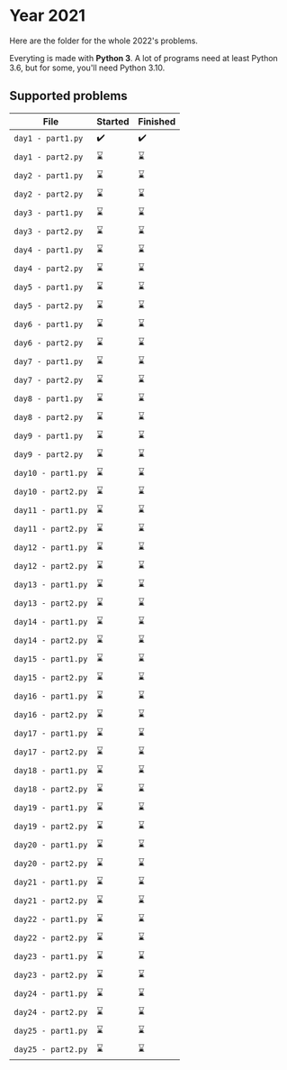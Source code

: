# Year 2021

Here are the folder for the whole 2022's problems.

Everyting is made with **Python 3**. A lot of programs need at least Python 3.6, but for some, you'll need Python 3.10.

## Supported problems

| File               | Started            | Finished           |
|--------------------|--------------------|--------------------|
| `day1 - part1.py`  | :heavy_check_mark: | :heavy_check_mark: |
| `day1 - part2.py`  | :hourglass: | :hourglass: |
| `day2 - part1.py`  | :hourglass: | :hourglass: |
| `day2 - part2.py`  | :hourglass: | :hourglass: |
| `day3 - part1.py`  | :hourglass: | :hourglass: |
| `day3 - part2.py`  | :hourglass: | :hourglass: |
| `day4 - part1.py`  | :hourglass: | :hourglass: |
| `day4 - part2.py`  | :hourglass: | :hourglass: |
| `day5 - part1.py`  | :hourglass: | :hourglass: |
| `day5 - part2.py`  | :hourglass: | :hourglass: |
| `day6 - part1.py`  | :hourglass: | :hourglass: |
| `day6 - part2.py`  | :hourglass: | :hourglass: |
| `day7 - part1.py`  | :hourglass: | :hourglass: |
| `day7 - part2.py`  | :hourglass: | :hourglass: |
| `day8 - part1.py`  | :hourglass: | :hourglass: |
| `day8 - part2.py`  | :hourglass: | :hourglass: |
| `day9 - part1.py`  | :hourglass: | :hourglass: |
| `day9 - part2.py`  | :hourglass: | :hourglass: |
| `day10 - part1.py` | :hourglass: | :hourglass: |
| `day10 - part2.py` | :hourglass: | :hourglass: |
| `day11 - part1.py` | :hourglass: | :hourglass: |
| `day11 - part2.py` | :hourglass: | :hourglass: |
| `day12 - part1.py` | :hourglass: | :hourglass: |
| `day12 - part2.py` | :hourglass: | :hourglass: |
| `day13 - part1.py` | :hourglass: | :hourglass: |
| `day13 - part2.py` | :hourglass: | :hourglass: |
| `day14 - part1.py` | :hourglass: | :hourglass: |
| `day14 - part2.py` | :hourglass: | :hourglass: |
| `day15 - part1.py` | :hourglass: | :hourglass: |
| `day15 - part2.py` | :hourglass: | :hourglass: |
| `day16 - part1.py` | :hourglass: | :hourglass: |
| `day16 - part2.py` | :hourglass: | :hourglass: |
| `day17 - part1.py` | :hourglass: | :hourglass: |
| `day17 - part2.py` | :hourglass: | :hourglass: |
| `day18 - part1.py` | :hourglass: | :hourglass: |
| `day18 - part2.py` | :hourglass: | :hourglass: |
| `day19 - part1.py` | :hourglass: | :hourglass: |
| `day19 - part2.py` | :hourglass: | :hourglass: |
| `day20 - part1.py` | :hourglass: | :hourglass: |
| `day20 - part2.py` | :hourglass: | :hourglass: |
| `day21 - part1.py` | :hourglass: | :hourglass: |
| `day21 - part2.py` | :hourglass: | :hourglass: |
| `day22 - part1.py` | :hourglass: | :hourglass: |
| `day22 - part2.py` | :hourglass: | :hourglass: |
| `day23 - part1.py` | :hourglass: | :hourglass: |
| `day23 - part2.py` | :hourglass: | :hourglass: |
| `day24 - part1.py` | :hourglass: | :hourglass: |
| `day24 - part2.py` | :hourglass: | :hourglass: |
| `day25 - part1.py` | :hourglass: | :hourglass: |
| `day25 - part2.py` | :hourglass: | :hourglass: |